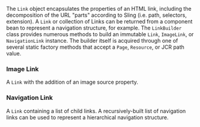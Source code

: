 The `Link` object encapsulates the properties of an HTML link, including the decomposition of the URL "parts" according to Sling (i.e. path, selectors, extension).  A `Link` or collection of Links can be returned from a component bean to represent a navigation structure, for example.  The `LinkBuilder` class provides numerous methods to build an immutable `Link`, `ImageLink`, or `NavigationLink` instance.  The builder itself is acquired through one of several static factory methods that accept a `Page`, `Resource`, or JCR path value.

### Image Link

A `Link` with the addition of an image source property.

### Navigation Link

A `Link` containing a list of child links.  A recursively-built list of navigation links can be used to represent a hierarchical navigation structure.